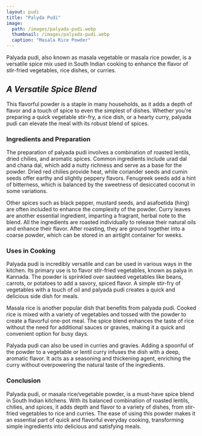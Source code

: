 ```yaml
---
layout: pudi
title: "Palyda Pudi"
image:
  path: /images/palyada-pudi.webp
  thumbnail: /images/palyada-pudi.webp
  caption: "Masala Rice Powder"
---
```


Palyada pudi, also known as masala vegetable or masala rice powder, is a versatile spice mix used in South Indian cooking to enhance the flavor of stir-fried vegetables, rice dishes, or curries.

## _A Versatile Spice Blend_

This flavorful powder is a staple in many households, as it adds a depth of flavor and a touch of spice to even the simplest of dishes. Whether you're preparing a quick vegetable stir-fry, a rice dish, or a hearty curry, palyada pudi can elevate the meal with its robust blend of spices.

### Ingredients and Preparation

The preparation of palyada pudi involves a combination of roasted lentils, dried chilies, and aromatic spices. Common ingredients include urad dal and chana dal, which add a nutty richness and serve as a base for the powder. Dried red chilies provide heat, while coriander seeds and cumin seeds offer earthy and slightly peppery flavors. Fenugreek seeds add a hint of bitterness, which is balanced by the sweetness of desiccated coconut in some variations.

Other spices such as black pepper, mustard seeds, and asafoetida (hing) are often included to enhance the complexity of the powder. Curry leaves are another essential ingredient, imparting a fragrant, herbal note to the blend. All the ingredients are roasted individually to release their natural oils and enhance their flavor. After roasting, they are ground together into a coarse powder, which can be stored in an airtight container for weeks.

### Uses in Cooking

Palyada pudi is incredibly versatile and can be used in various ways in the kitchen. Its primary use is to flavor stir-fried vegetables, known as palya in Kannada. The powder is sprinkled over sautéed vegetables like beans, carrots, or potatoes to add a savory, spiced flavor. A simple stir-fry of vegetables with a touch of oil and palyada pudi creates a quick and delicious side dish for meals.

Masala rice is another popular dish that benefits from palyada pudi. Cooked rice is mixed with a variety of vegetables and tossed with the powder to create a flavorful one-pot meal. The spice blend enhances the taste of rice without the need for additional sauces or gravies, making it a quick and convenient option for busy days.

Palyada pudi can also be used in curries and gravies. Adding a spoonful of the powder to a vegetable or lentil curry infuses the dish with a deep, aromatic flavor. It acts as a seasoning and thickening agent, enriching the curry without overpowering the natural taste of the ingredients.

### Conclusion

Palyada pudi, or masala rice/vegetable powder, is a must-have spice blend in South Indian kitchens. With its balanced combination of roasted lentils, chilies, and spices, it adds depth and flavor to a variety of dishes, from stir-fried vegetables to rice and curries. The ease of using this powder makes it an essential part of quick and flavorful everyday cooking, transforming simple ingredients into delicious and satisfying meals.

